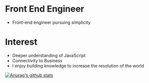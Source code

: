 # Front End Engineer
* Front-end engineer pursuing simplicity

# Interest
* Deeper understanding of JavaScript
* Connectivity to Business
* I enjoy building knowledge to increase the resolution of the world

[![Anurag's github stats](https://github-readme-stats.vercel.app/api?username=Kim-Heeyeol)](https://github.com/Kim-Heeyeol/github-readme-stats)

<!--
**Kim-Heeyeol/Kim-Heeyeol** is a ✨ _special_ ✨ repository because its `README.md` (this file) appears on your GitHub profile.

Here are some ideas to get you started:

- 🔭 I’m currently working on ...
- 🌱 I’m currently learning ...
- 👯 I’m looking to collaborate on ...
- 🤔 I’m looking for help with ...
- 💬 Ask me about ...
- 📫 How to reach me: ...
- 😄 Pronouns: ...
- ⚡ Fun fact: ...
-->
